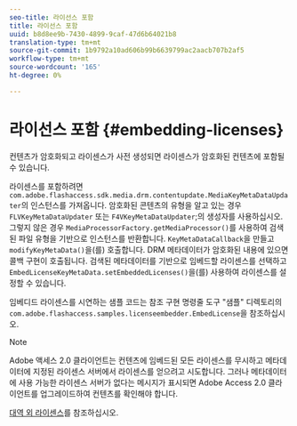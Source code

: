 ```yaml
---
seo-title: 라이선스 포함
title: 라이선스 포함
uuid: b8d8ee9b-7430-4899-9caf-47d6b64021b8
translation-type: tm+mt
source-git-commit: 1b9792a10ad606b99b6639799ac2aacb707b2af5
workflow-type: tm+mt
source-wordcount: '165'
ht-degree: 0%

---
```



# 라이선스 포함 {#embedding-licenses}

컨텐츠가 암호화되고 라이센스가 사전 생성되면 라이센스가 암호화된 컨텐츠에 포함될 수 있습니다.

라이센스를 포함하려면 `com.adobe.flashaccess.sdk.media.drm.contentupdate.MediaKeyMetaDataUpdater`의 인스턴스를 가져옵니다. 암호화된 콘텐츠의 유형을 알고 있는 경우 `FLVKeyMetaDataUpdater` 또는 `F4VKeyMetaDataUpdater`;의 생성자를 사용하십시오.그렇지 않은 경우 `MediaProcessorFactory.getMediaProcessor()`를 사용하여 검색된 파일 유형을 기반으로 인스턴스를 반환합니다. `KeyMetaDataCallback`을 만들고 `modifyKeyMetaData()`을(를) 호출합니다. DRM 메타데이터가 암호화된 내용에 있으면 콜백 구현이 호출됩니다. 검색된 메타데이터를 기반으로 임베드할 라이센스를 선택하고 `EmbedLicenseKeyMetaData.setEmbeddedLicenses()`을(를) 사용하여 라이센스를 설정할 수 있습니다.

임베디드 라이센스를 시연하는 샘플 코드는 참조 구현 명령줄 도구 &quot;샘플&quot; 디렉토리의 `com.adobe.flashaccess.samples.licenseembedder.EmbedLicense`을 참조하십시오.

>[!NOTE]
>
>Adobe 액세스 2.0 클라이언트는 컨텐츠에 임베드된 모든 라이센스를 무시하고 메타데이터에 지정된 라이센스 서버에서 라이센스를 얻으려고 시도합니다. 그러나 메타데이터에 사용 가능한 라이센스 서버가 없다는 메시지가 표시되면 Adobe Access 2.0 클라이언트를 업그레이드하여 컨텐츠를 확인해야 합니다.

[대역 외 라이센스](../../aaxs-protecting-content/content-introduction/packaging-options/content-out-of-band-licenses.md)를 참조하십시오.
